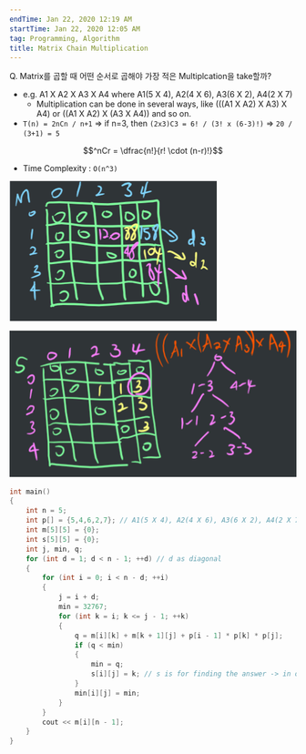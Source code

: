 ```yaml
---
endTime: Jan 22, 2020 12:19 AM
startTime: Jan 22, 2020 12:05 AM
tag: Programming, Algorithm
title: Matrix Chain Multiplication 
--- 
```


Q. Matrix를 곱할 때 어떤 순서로 곱해야 가장 적은 Multiplcation을 take할까?

- e.g. A1 X A2 X A3 X A4 where A1(5 X 4), A2(4 X 6), A3(6 X 2), A4(2 X 7)
    - Multiplication can be done in several ways, like (((A1 X A2) X A3) X A4) or ((A1 X A2) X (A3 X A4)) and so on.
- `T(n) = 2nCn / n+1` ⇒ if n=3, then `(2x3)C3 = 6! / (3! x (6-3)!)` ⇒ `20 / (3+1) = 5`

$$^nCr = \dfrac{n!}{r! \cdot (n-r)!}$$

- Time Complexity : `O(n^3)`

![](./MatrixChainMultiplication/Untitled.png)

![](./MatrixChainMultiplication/Untitled1.png)

```cpp
int main()
{
	int n = 5;
	int p[] = {5,4,6,2,7}; // A1(5 X 4), A2(4 X 6), A3(6 X 2), A4(2 X 7)
	int m[5][5] = {0};
	int s[5][5] = {0}; 
	int j, min, q;
	for (int d = 1; d < n - 1; ++d) // d as diagonal
	{
		for (int i = 0; i < n - d; ++i)
		{
			j = i + d;
			min = 32767;
			for (int k = i; k <= j - 1; ++k)
			{
				q = m[i][k] + m[k + 1][j] + p[i - 1] * p[k] * p[j];
				if (q < min)
				{
					min = q;
					s[i][j] = k; // s is for finding the answer -> in order 
				}
				min[i][j] = min;
			}
		}
		cout << m[i][n - 1];
	}
}
```
